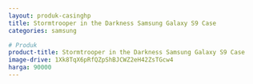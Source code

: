 ```yaml
---
layout: produk-casinghp
title: Stormtrooper in the Darkness Samsung Galaxy S9 Case
categories: samsung

# Produk
product-title: Stormtrooper in the Darkness Samsung Galaxy S9 Case
image-drive: 1Xk8TqX6pRfQZpShBJCWZ2eH42ZsTGcw4
harga: 90000
---
```

